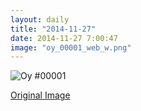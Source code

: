 ```yaml
---
layout: daily
title: "2014-11-27"
date: 2014-11-27 7:00:47
image: "oy_00001_web_w.png"
---
```

![Oy #00001](https://farm8.staticflickr.com/7504/16087286860_7fdc9c41a8_o.png)

[Original Image](https://www.flickr.com/photos/oycomics/16087286860 "oy_00001_web_w by oycomics, on Flickr")
